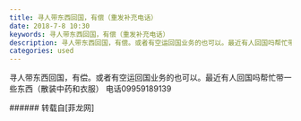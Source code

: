 ```yaml
---
title: 寻人带东西回国，有偿（重发补充电话）
date: 2018-7-8 10:30
keywords: 寻人带东西回国，有偿（重发补充电话）
description: 寻人带东西回国，有偿。或者有空运回国业务的也可以。最近有人回国吗帮忙带一些东西（散装中药和衣服） 电话09959189139
categories: used
---
```

<td class="t_f" id="postmessage_1490689">

寻人带东西回国，有偿。或者有空运回国业务的也可以。最近有人回国吗帮忙带一些东西（散装中药和衣服） 电话09959189139<br/>
</td>
###### 转载自[菲龙网]